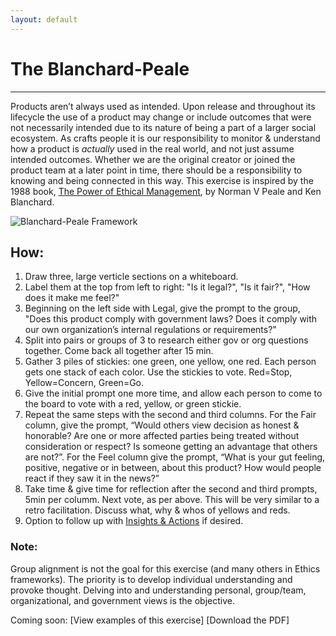 ```yaml
---
layout: default
---
```


# The Blanchard-Peale

* * *

Products aren’t always used as intended. Upon release and throughout its lifecycle the use of a product may change or include outcomes that were not necessarily intended due to its nature of being a part of a larger social ecosystem. As crafts people it is our responsibility to monitor & understand how a product is *actually* used in the real world, and not just assume intended outcomes. Whether we are the original creator or joined the product team at a later point in time, there should be a responsibility to knowing and being connected in this way. This exercise is inspired by the 1988 book, [The Power of Ethical Management](https://www.amazon.com/Power-Ethical-Management-Norman-Peale/dp/0688070620), by Norman V Peale and Ken Blanchard.

![Blanchard-Peale Framework](https://mkdale.github.com/ethics-frameworks/assets/img/Blanchard-Peale.jpg)

## How:

1. Draw three, large verticle sections on a whiteboard.
2. Label them at the top from left to right: "Is it legal?", "Is it fair?", "How does it make me feel?"
3. Beginning on the left side with Legal, give the prompt to the group, "Does this product comply with government laws? Does it comply with our own organization’s internal regulations or requirements?"
4. Split into pairs or groups of 3 to research either gov or org questions together. Come back all together after 15 min.
5. Gather 3 piles of stickies: one green, one yellow, one red. Each person gets one stack of each color. Use the stickies to vote. Red=Stop, Yellow=Concern, Green=Go.
6. Give the initial prompt one more time, and allow each person to come to the board to vote with a red, yellow, or green stickie.
7. Repeat the same steps with the second and third columns. For the Fair column, give the prompt, “Would others view decision as honest & honorable? Are one or more affected parties being treated without consideration or respect? Is someone getting an advantage that others are not?”. For the Feel column give the prompt, “What is your gut feeling, positive, negative or in between, about this product? How would people react if they saw it in the news?”
8. Take time & give time for reflection after the second and third prompts, 5min per columm. Next vote, as per above. This will be very similar to a retro facilitation. Discuss what, why & whos of yellows and reds. 
9. Option to follow up with 
[Insights & Actions](http://www.designkit.org/methods/62) if desired.

### Note: 
Group alignment is not the goal for this exercise (and many others in Ethics frameworks). The priority is to develop individual understanding and provoke thought. Delving into and understanding personal, group/team, organizational, and government views is the objective.

Coming soon:
[View examples of this exercise]
[Download the PDF]